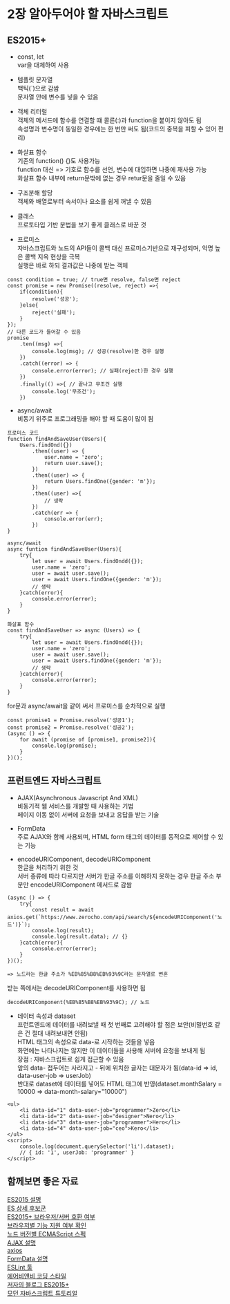 # 2장 알아두어야 할 자바스크립트

## ES2015+
* const, let     
var을 대체하여 사용     

* 템플릿 문자열     
백틱(`)으로 감쌈     
문자열 안에 변수를 넣을 수 있음     

* 객체 리터럴     
객체의 메서드에 함수를 연결할 떄 콜른(:)과 function을 붙이지 않아도 됨     
속성명과 변수명이 동일한 경우에는 한 번만 써도 됨(코드의 중복을 피할 수 있어 편리)     

* 화살표 함수     
기존의 function() {}도 사용가능     
function 대신 => 기호로 함수를 선언, 변수에 대입하면 나중에 재사용 가능     
화살표 함수 내부에 return문밖에 없는 경우 retur문을 줄일 수 있음

* 구조분해 할당     
객체와 배열로부터 속서이나 요소를 쉽게 꺼낼 수 있음     

* 클래스     
프로토타입 기반 분법을 보기 좋게 클래스로 바꾼 것

* 프로미스     
자바스크립트와 노드의 API들이 콜백 대신 프로미스기반으로 재구성되며, 악명 높은 콜백 지옥 현상을 극복     
실행은 바로 하되 결과값은 나중에 받는 객체
```
const condition = true; // true면 resolve, false면 reject
const promise = new Promise((resolve, reject) =>{
    if(condition){
        resolve('성공');
    }else{
        reject('실패');
    }
});
// 다른 코드가 들어갈 수 있음
promise
    .ten((msg) =>{
        console.log(msg); // 성공(resolve)한 경우 실행
    })
    .catch((error) => {
        console.error(error); // 실패(reject)한 경우 실행
    })
    .finally(() =>{ // 끝나고 무조건 실행
        console.log('무조건');
    })
```

* async/await     
비동기 위주로 프로그래밍을 해야 할 때 도움이 많이 됨     
```
프로미스 코드
function findAndSaveUser(Users){
    Users.findOnd({})
        .then((user) => {
            user.name = 'zero';
            return user.save();
        })
        .then((user) => {
            return Users.findOne({gender: 'm'});
        })
        .then((user) =>{
            // 생략
        })
        .catch(err => {
            console.error(err);
        })
}

async/await
async funtion findAndSaveUser(Users){
    try{
        let user = await Users.findOndd({});
        user.name = 'zero';
        user = await user.save();
        user = await Users.findOne({gender: 'm'});
        // 생략
    }catch(error){
        console.error(error);
    }
}

화살표 함수
const findAndSaveUser => async (Users) => {
    try{
        let user = await Users.findOndd({});
        user.name = 'zero';
        user = await user.save();
        user = await Users.findOne({gender: 'm'});
        // 생략
    }catch(error){
        console.error(error);
    }
}
```
for문과 async/await을 같이 써서 프로미스를 순차적으로 실행
```
const promise1 = Promise.resolve('성공1');
const promise2 = Promise.resolve('성공2');
(async () => {
    for await (promise of [promise1, promise2]){
        console.log(promise);
    }
})();
```

## 프런트엔드 자바스크립트
* AJAX(Asynchronous Javascript And XML)     
비동기적 웹 서비스를 개발할 때 사용하는 기법     
페이지 이동 없이 서버에 요청을 보내고 응답을 받는 기술     

* FormData     
주로 AJAX와 함께 사용되며, HTML form 태그의 데이터를 동적으로 제어할 수 있는 기능

* encodeURIComponent, decodeURIComponent     
한글을 처리하기 위한 것     
서버 종류에 따라 다르지만 서버가 한글 주소를 이해하지 못하는 경우 한글 주소 부분만 encodeURIComponent 메서드로 감쌈
```
(async () => {
    try{
        const result = await axios.get(`https://www.zerocho.com/api/search/${encodeURIComponent('노드')}`);
        console.log(result);
        console.log(result.data); // {}
    }catch(error){
        console.error(error);
    }
})();

=> 노드라는 한글 주소가 %EB%85%B8%EB%93%9C라는 문자열로 변혼
```
받는 쪽에서는 decodeURIComponent를 사용하면 됨
```
decodeURIComponent(%EB%85%B8%EB%93%9C); // 노드
```

* 데이터 속성과 dataset     
프런트엔드에 데이터를 내려보낼 때 첫 번째로 고려해야 할 점은 보안(비밀번호 같은 건 절대 내려보내면 안됨)     
HTML 태그의 속성으로 data-로 시작하는 것들을 넣음     
화면에는 나타나지는 않지만 이 데이터들을 사용해 서버에 요청을 보내게 됨     
장점 : 자바스크립트로 쉽게 접근할 수 있음     
앞의 data- 접두어는 사라지고 - 뒤에 위치한 글자는 대문자가 됨(data-id => id, data-user-job => userJob)     
반대로 dataset에 데이터를 넣어도 HTML 태그에 반영(dataset.monthSalary = 10000 => data-month-salary="10000")
```
<ul>
    <li data-id="1" data-user-job="programmer">Zero</li>
    <li data-id="2" data-user-job="designer">Nero</li>
    <li data-id="3" data-user-job="programmer">Hero</li>
    <li data-id="4" data-user-job="ceo">Kero</li>
</ul>
<script>
    console.log(document.querySelector('li').dataset);
    // { id: '1', userJob: 'programmer' }
</script>
```

## 함께보면 좋은 자료
[ES2015 설명](https://developer.mozilla.org/ko/docs/Web/JavaScript/New_in_JavaScript/ECMAScript_6_support_in_Mozilla)     
[ES 상세 후보군](https://github.com/tc39/proposals)     
[ES2015+ 브라우저/서버 호환 여부](http://kangax.github.io/compat-table/es6/)     
[브라우저별 기능 지원 여부 확인](https://caniuse.com/)     
[노드 버전별 ECMAScript 스펙](http://node.green)     
[AJAX 설명](https://developer.mozilla.org/ko/docs/Web/Guide/AJAX)     
[axios](https://github.com/axios/axios)     
[FormData 설명](https://developer.mozilla.org/ko/docs/Web/API/FormData)     
[ESLint 툴](https://eslint.org/)     
[에어비앤비 코딩 스타일](https://github.com/airbnb/javascript)     
[저자의 블로그 ES2015+](https://zerocho.com/category/EcmaScript)     
[모던 자바스크립트 튜토리얼](https://ko.javascript.info/)     